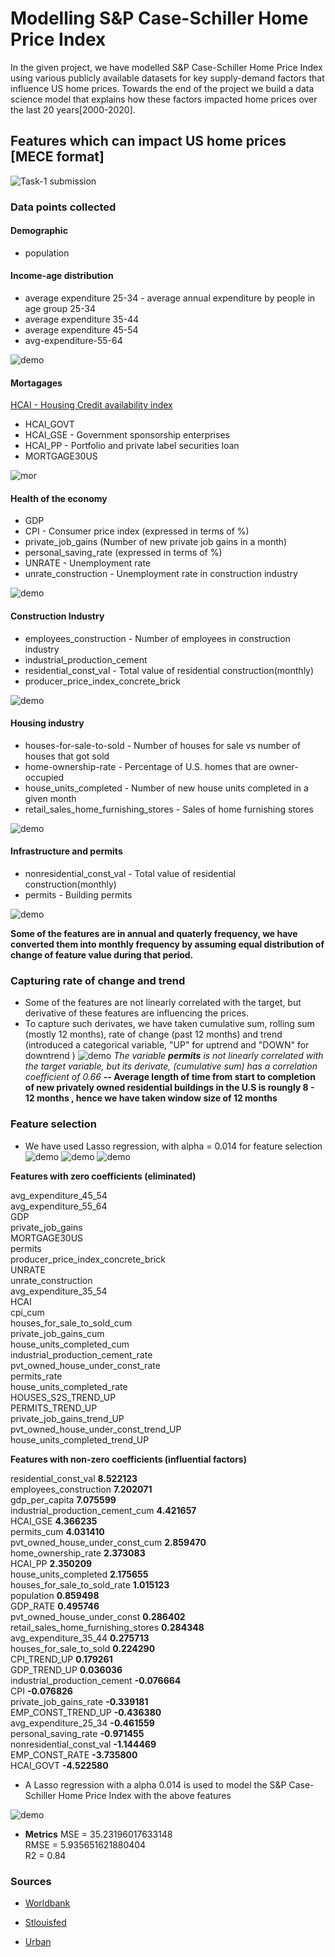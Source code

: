 
# Modelling S&P Case-Schiller Home Price Index

In the given project, we have modelled S&P Case-Schiller Home Price Index
using various publicly available 
datasets for key supply-demand factors that 
influence US home prices. Towards the end of the
project we build a data 
science model that explains how these factors 
impacted home prices over the last 20 years[2000-2020].


## Features which can impact US home prices [MECE format]


![Task-1 submission](https://github.com/gautamanirudh/Modelling-S-P-Case-Schiller-Home-Price-Index/blob/main/images/task1.png)
  

 
### Data points collected
#### Demographic
* population                           
#### Income-age distribution
* average expenditure 25-34 - average annual expenditure by people in age group 25-34
* average expenditure 35-44
* average expenditure 45-54 
* avg-expenditure-55-64

![demo](https://github.com/gautamanirudh/Modelling-S-P-Case-Schiller-Home-Price-Index/blob/main/images/demo.jpg)

#### Mortagages
[HCAI - Housing Credit availability index](https://www.urban.org/policy-centers/housing-finance-policy-center/projects/housing-credit-availability-index)
* HCAI_GOVT 
* HCAI_GSE - Government sponsorship enterprises
* HCAI_PP - Portfolio and private label securities loan
* MORTGAGE30US


![mor](./images/mor.jpg)

#### Health of the economy
* GDP                                  
* CPI - Consumer price index (expressed in terms of %)
* private_job_gains  (Number of new private job gains in a month)                  
* personal_saving_rate (expressed in terms of %)
* UNRATE - Unemployment rate
* unrate_construction -  Unemployment rate in construction industry


![demo](https://github.com/gautamanirudh/Modelling-S-P-Case-Schiller-Home-Price-Index/blob/main/images/eco.JPG)

#### Construction Industry
* employees_construction - Number of employees in construction industry
* industrial_production_cement 
* residential_const_val - Total value of residential construction(monthly)
* producer_price_index_concrete_brick


![demo](https://github.com/gautamanirudh/Modelling-S-P-Case-Schiller-Home-Price-Index/blob/main/images/cons.JPG)

#### Housing industry
* houses-for-sale-to-sold - Number of houses for sale vs number of houses that got sold
* home-ownership-rate - Percentage of U.S. homes that are owner-occupied
* house_units_completed - Number of new house units completed in a given month   
* retail_sales_home_furnishing_stores  - Sales of home furnishing stores


![demo](https://github.com/gautamanirudh/Modelling-S-P-Case-Schiller-Home-Price-Index/blob/main/images/hou.JPG)

#### Infrastructure and permits
* nonresidential_const_val - Total value of residential construction(monthly)
* permits - Building permits                              


![demo](https://github.com/gautamanirudh/Modelling-S-P-Case-Schiller-Home-Price-Index/blob/main/images/inf.JPG)


**Some of the features are in annual and quaterly frequency, we have converted them into monthly frequency by assuming equal distribution of change of feature value during that period.**


### Capturing rate of change and trend

* Some of the features are not linearly correlated with the target, but derivative of these features are influencing the prices.
* To capture such derivates, we have taken cumulative sum, rolling sum (mostly 12 months), rate of change (past 12 months) and trend (introduced a categorical variable, "UP" for uptrend and "DOWN" for downtrend ) 
![demo](./images/inf.jpg)
<i>The variable <b>permits</b> is not linearly correlated with the target variable, but its derivate, (cumulative sum) has a correlation coefficient of 0.66 </i>
**-- Average length of time from start to completion of new privately owned residential buildings in the U.S is roungly 8 - 12 months , hence we have taken window size of 12 months**

### Feature selection
* We have used Lasso regression, with alpha = 0.014 for feature selection
![demo](https://github.com/gautamanirudh/Modelling-S-P-Case-Schiller-Home-Price-Index/blob/main/images/lasso1.JPG)
![demo](https://github.com/gautamanirudh/Modelling-S-P-Case-Schiller-Home-Price-Index/blob/main/images/lasso2.JPG)
![demo](https://github.com/gautamanirudh/Modelling-S-P-Case-Schiller-Home-Price-Index/blob/main/images/lasso3.JPG)

**Features with zero coefficients (eliminated)**

avg_expenditure_45_54                  
avg_expenditure_55_64                  
GDP                                    
private_job_gains                      
MORTGAGE30US                           
permits                                
producer_price_index_concrete_brick    
UNRATE                                 
unrate_construction                    
avg_expenditure_35_54                  
HCAI                                   
cpi_cum                                
houses_for_sale_to_sold_cum            
private_job_gains_cum                  
house_units_completed_cum              
industrial_production_cement_rate      
pvt_owned_house_under_const_rate       
permits_rate                           
house_units_completed_rate             
HOUSES_S2S_TREND_UP                    
PERMITS_TREND_UP                       
private_job_gains_trend_UP             
pvt_owned_house_under_const_trend_UP   
house_units_completed_trend_UP         

**Features with non-zero coefficients (influential factors)**

residential_const_val                  **8.522123**<br>
employees_construction                 **7.202071**<br>
gdp_per_capita                         **7.075599**<br>
industrial_production_cement_cum       **4.421657**<br>
HCAI_GSE                               **4.366235**<br>
permits_cum                            **4.031410**<br>
pvt_owned_house_under_const_cum        **2.859470**<br>
home_ownership_rate                    **2.373083**<br>
HCAI_PP                                **2.350209**<br>
house_units_completed                  **2.175655**<br>
houses_for_sale_to_sold_rate           **1.015123**<br>
population                             **0.859498**<br>
GDP_RATE                               **0.495746**<br>
pvt_owned_house_under_const            **0.286402**<br>
retail_sales_home_furnishing_stores    **0.284348**<br>
avg_expenditure_35_44                  **0.275713**<br>
houses_for_sale_to_sold                **0.224290**<br>
CPI_TREND_UP                           **0.179261**<br>
GDP_TREND_UP                           **0.036036**<br>
industrial_production_cement          **-0.076664**<br>
CPI                                   **-0.076826**<br>
private_job_gains_rate                **-0.339181**<br>
EMP_CONST_TREND_UP                    **-0.436380**<br>
avg_expenditure_25_34                 **-0.461559**<br>
personal_saving_rate                  **-0.971455**<br>
nonresidential_const_val              **-1.144469**<br>
EMP_CONST_RATE                        **-3.735800**<br>
HCAI_GOVT                             **-4.522580**<br>

* A Lasso regression with a alpha 0.014 is used to model the S&P Case-Schiller Home Price Index with the above features


![demo](https://github.com/gautamanirudh/Modelling-S-P-Case-Schiller-Home-Price-Index/blob/main/images/prediction-observed.JPG)

* **Metrics**
 MSE = 35.23196017633148<br>
RMSE = 5.935651621880404<br>
 R2  = 0.84<br>



### Sources

 - [Worldbank](https://data.worldbank.org/)
 - [Stlouisfed](https://fred.stlouisfed.org/)

- [Urban](https://www.urban.org/)
